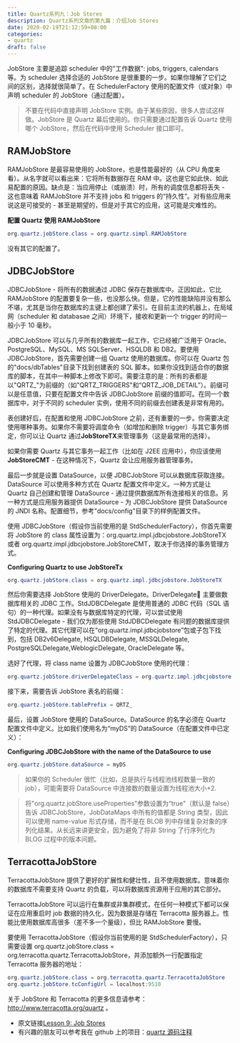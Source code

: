 ```yaml
---
title: Quartz系列九：Job Stores
description: Quartz系列文章的第九篇：介绍Job Stores
date: 2020-02-19T21:12:59+08:00
categories:
- quartz
draft: false
---
```


JobStore 主要是追踪 scheduler 中的"工作数据": jobs, triggers, calendars 等。为 scheduler 选择合适的 JobStore 是很重要的一步。如果你理解了它们之间的区别，选择就很简单了。在 SchedulerFactory 使用的配置文件（或对象）中声明 scheduler 的 JobStore（通过配置）。

> 不要在代码中直接声明 JobStore 实例。由于某些原因，很多人尝试这样做。JobStore 是 Quartz 幕后使用的。你只需要通过配置告诉 Quartz 使用哪个 JobStore，然后在代码中使用 Scheduler 接口即可。

## RAMJobStore

RAMJobStore 是最容易使用的 JobStore，也是性能最好的（从 CPU 角度来看）。从名字就可以看出来：它将所有数据存在 RAM 中。这也是它如此快、如此易配置的原因。缺点是：当应用停止（或崩溃）时，所有的调度信息都将丢失 - 这也意味着 RAMJobStore 并不支持 jobs 和 triggers 的“持久性”。对有些应用来说这是可接受的 - 甚至是期望的，但是对于其它的应用，这可能是灾难性的。

**配置 Quartz 使用 RAMJobStore**

```java
org.quartz.jobStore.class = org.quartz.simpl.RAMJobStore
```

没有其它的配置了。

## JDBCJobStore

JDBCJobStore - 将所有的数据通过 JDBC 保存在数据库中。正因如此，它比 RAMJobStore 的配置要复杂一些，也没那么快。但是，它的性能缺陷并没有那么不堪，尤其是当你在数据库的主键上都创建了索引。在目前主流的机器上，在局域网（scheduler 和 databasae 之间）环境下，接收和更新一个 trigger 的时间一般小于 10 毫秒。

JDBCJobStore 可以与几乎所有的数据库一起工作，它已经被广泛用于 Oracle、PostgreSQL、MySQL、MS SQLServer、HSQLDB 和 DB2。要使用 JDBCJobStore，首先需要创建一组 Quartz 使用的数据库。你可以在 Quartz 包的"docs/dbTables"目录下找到创建表的 SQL 脚本。如果你没找到适合你的数据库的脚本，在其中一种脚本上修改下即可。需要注意的是：所有的表都是以"QRTZ\_"为前缀的（如"QRTZ_TRIGGERS"和“QRTZ_JOB_DETAIL”）。前缀可以是任意值，只要在配置文件中告诉 JDBCJobStore 前缀的值即可。在同一个数据库中，对于不同的 scheduler 实例，使用不同的前缀去创建表是非常有用的。

表创建好后，在配置和使用 JDBCJobStore 之前，还有重要的一步。你需要决定使用哪种事务。如果你不需要将调度命令（如增加和删除 trigger）与其它事务绑定，你可以让 Quartz 通过**JobStoreTX**来管理事务（这是最常用的选择）。

如果你需要 Quartz 与其它事务一起工作（比如在 J2EE 应用中），你应该使用**JobStoreCMT** - 在这种情况下，Quartz 会让应用服务器管理事务。

最后一步就是设置 DataSource，以便 JDBCJobStore 可以从数据库获取连接。DataSource 可以使用多种方式在 Quartz 配置文件中定义。一种方式是让 Quartz 自己创建和管理 DataSource - 通过提供数据库所有连接相关的信息。另一种方式是应用服务器提供 DataSource - 为 JDBCJobStore 提供 DataSource 的 JNDI 名称。配置细节，参考"docs/config"目录下的样例配置文件。

使用 JDBCJobStore（假设你当前使用的是 StdSchedulerFactory），你首先需要将 JobStore 的 class 属性设置为：org.quartz.impl.jdbcjobstore.JobStoreTX 或者 org.quartz.impl.jdbcjobstore.JobStoreCMT，取决于你选择的事务管理方式。

**Configuring Quartz to use JobStoreTx**

```java
org.quartz.jobStore.class = org.quartz.impl.jdbcjobstore.JobStoreTX
```

然后你需要选择 JobStore 使用的 DriverDelegate。DriverDelegate 主要做数据库相关的 JDBC 工作。StdJDBCDelegate 是使用普通的 JDBC 代码（SQL 语句）的一种代理。如果没有与数据库特定的代理，可以尝试使用 StdJDBCDelegate - 我们仅为那些使用 StdJDBCDelegate 有问题的数据库提供了特定的代理。其它代理可以在“org.quartz.impl.jdbcjobstore”包或子包下找到，包括 DB2v6Delegate, HSQLDBDelegate, MSSQLDelegate, PostgreSQLDelegate,WeblogicDelegate, OracleDelegate 等。

选好了代理，将 class name 设置为 JDBCJobStore 使用的代理：

```java
org.quartz.jobStore.driverDelegateClass = org.quartz.impl.jdbcjobstore.StdJDBCDelegate
```

接下来，需要告诉 JobStore 表名的前缀：

```java
org.quartz.jobStore.tablePrefix = QRTZ_
```

最后，设置 JobStore 使用的 DataSource。DataSource 的名字必须在 Quartz 配置文件中定义。比如我们使用名为“myDS”的 DataSource（在配置文件中已定义）：

**Configuring JDBCJobStore with the name of the DataSource to use**

```java
org.quartz.jobStore.dataSource = myDS
```

> 如果你的 Scheduler 很忙（比如，总是执行与线程池线程数量一致的 job），可能需要将 DataSource 中连接数的数量设置为线程池大小+2.

> 将"org.quartz.jobStore.useProperties"参数设置为“true"（默认是 false）告诉 JDBCJobStore，JobDataMaps 中所有的值都是 String 类型，因此可以使用 name-value 形式存储，而不是在 BLOB 列中存储复杂对象的序列化结果。从长远来讲更安全，因为避免了将非 String 了行序列化为 BLOG 过程中的版本问题。

## TerracottaJobStore

TerracottaJobStore 提供了更好的扩展性和健壮性，且不使用数据库。意味着你的数据库不需要支持 Quartz 的负载，可以将数据库资源用于应用的其它部分。

TerracottaJobStore 可以运行在集群或非集群模式，在任何一种模式下都可以保证在应用重启时 job 数据的持久化，因为数据是存储在 Terracotta 服务器上。性能比使用数据库高很多（差不多一个量级），但比 RAMJobStore 要慢。

要使用 TerracottaJobStore（假设你当前使用的是 StdSchedulerFactory），只需要设置 org.quartz.jobStore.class = org.terracotta.quartz.TerracottaJobStore，并添加额外一行配置指定 Terracotta 服务器的地址：

```java
org.quartz.jobStore.class = org.terracotta.quartz.TerracottaJobStore
org.quartz.jobStore.tcConfigUrl = localhost:9510
```

关于 JobStore 和 Terracotta 的更多信息请参考：http://www.terracotta.org/quartz 。

- 原文链接[Lesson 9: Job Stores](http://www.quartz-scheduler.org/documentation/2.4.0-SNAPSHOT/tutorials/tutorial-lesson-09.html)
- 有兴趣的朋友可以参考我在 github 上的项目：[quartz 源码注释](https://github.com/nkcoder/quartz-explained)


